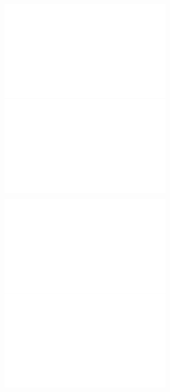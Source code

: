![](https://raw.githubusercontent.com/leongmichael/github-stats/master/generated/overview.svg#gh-dark-mode-only)
![](https://raw.githubusercontent.com/leongmichael/github-stats/master/generated/languages.svg#gh-dark-mode-only)

![](https://raw.githubusercontent.com/leongmichael/github-stats/master/generated/overview.svg#gh-light-mode-only)
![](https://raw.githubusercontent.com/leongmichael/github-stats/master/generated/languages.svg#gh-light-mode-only)
